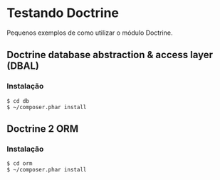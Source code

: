 Testando Doctrine
===

Pequenos exemplos de como utilizar o módulo Doctrine.

Doctrine database abstraction & access layer (DBAL)
---

### Instalação

    $ cd db
    $ ~/composer.phar install



Doctrine 2 ORM
---

### Instalação

    $ cd orm
    $ ~/composer.phar install